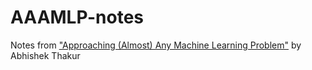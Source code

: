 # AAAMLP-notes
Notes from ["Approaching (Almost) Any Machine Learning Problem"](https://github.com/abhishekkrthakur/approachingalmost) by Abhishek Thakur
